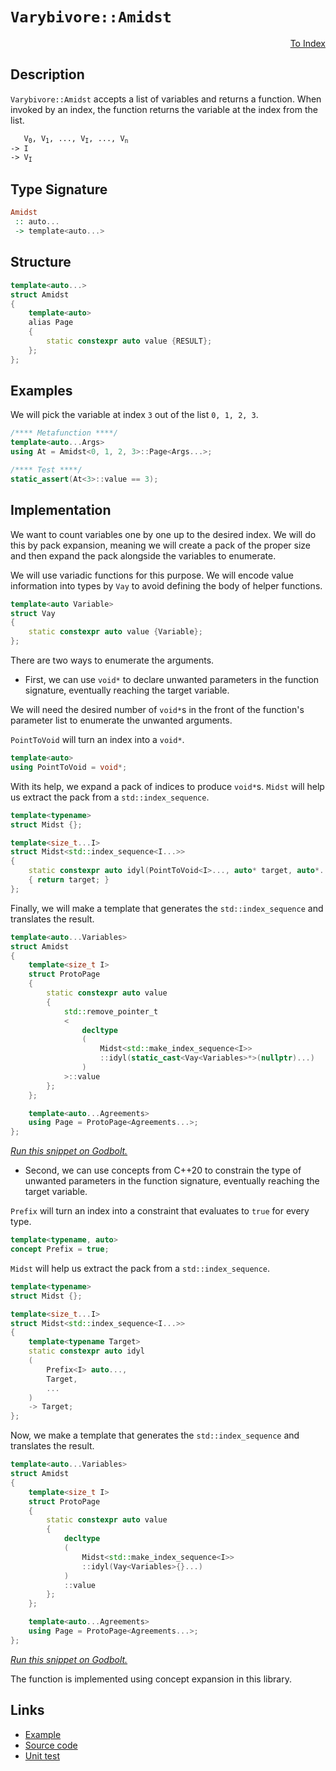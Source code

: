 <!-- Copyright 2024 Feng Mofan
SPDX-License-Identifier: Apache-2.0 -->

# `Varybivore::Amidst`

<p style='text-align: right;'><a href="../../../facilities/metafunctions.md#varybivore-amidst">To Index</a></p>

## Description

`Varybivore::Amidst` accepts a list of variables and returns a function. When invoked by an index, the function returns the variable at the index from the list.

<pre><code>   V<sub>0</sub>, V<sub>1</sub>, ..., V<sub>I</sub>, ..., V<sub>n</sub>
-> I
-> V<sub>I</sub></code></pre>

## Type Signature

```Haskell
Amidst
 :: auto...
 -> template<auto...>
```

## Structure

```C++
template<auto...>
struct Amidst
{
    template<auto>
    alias Page
    {
        static constexpr auto value {RESULT};
    };
};
```

## Examples

We will pick the variable at index `3` out of the list `0, 1, 2, 3`.

```C++
/**** Metafunction ****/
template<auto...Args>
using At = Amidst<0, 1, 2, 3>::Page<Args...>;

/**** Test ****/
static_assert(At<3>::value == 3);
```

## Implementation

We want to count variables one by one up to the desired index.
We will do this by pack expansion, meaning we will create a pack of the proper size and then expand the pack alongside the variables to enumerate.

We will use variadic functions for this purpose. We will encode value information into types by `Vay` to avoid defining the body of helper functions.

```C++
template<auto Variable>
struct Vay
{
    static constexpr auto value {Variable};
};
```

There are two ways to enumerate the arguments.

- First, we can use `void*` to declare unwanted parameters in the function signature, eventually reaching the target variable.

We will need the desired number of `void*`s in the front of the function's parameter list to enumerate the unwanted arguments.

`PointToVoid` will turn an index into a `void*`.

```C++
template<auto>
using PointToVoid = void*;
```

With its help, we expand a pack of indices to produce `void*`s.
`Midst` will help us extract the pack from a `std::index_sequence`.

```C++
template<typename>
struct Midst {};

template<size_t...I>
struct Midst<std::index_sequence<I...>>
{
    static constexpr auto idyl(PointToVoid<I>..., auto* target, auto*...)
    { return target; }
};
```

Finally, we will make a template that generates the `std::index_sequence` and translates the result.

```C++
template<auto...Variables>
struct Amidst
{
    template<size_t I>
    struct ProtoPage
    {
        static constexpr auto value 
        {
            std::remove_pointer_t
            <
                decltype
                (
                    Midst<std::make_index_sequence<I>>
                    ::idyl(static_cast<Vay<Variables>*>(nullptr)...)
                )
            >::value
        };
    };

    template<auto...Agreements>
    using Page = ProtoPage<Agreements...>;
};
```

[*Run this snippet on Godbolt.*](https://godbolt.org/#z:OYLghAFBqd5QCxAYwPYBMCmBRdBLAF1QCcAaPECAMzwBtMA7AQwFtMQByARg9KtQYEAysib0QXACx8BBAKoBnTAAUAHpwAMvAFYTStJg1DIApACYAQuYukl9ZATwDKjdAGFUtAK4sGIAMzSrgAyeAyYAHI%2BAEaYxCAAbADspAAOqAqETgwe3r4B0umZjgKh4VEssfHJtpj2JQxCBEzEBLk%2BfoG19dlNLQRlkTFxiSkKza3t%2BV3j/YMVVaMAlLaoXsTI7BwA9ABU%2BweHR8e72yYaAIJ7BwDUACKYqa6MyHiYCjeHZ5fXJ39H3wu5yBZn8YWQ3iwNxM/jcXkctEIAE8YdhgeYwQwIV4oTC3MhxugsFRUeifocbgA1JhIz4HQEETAsVIGRl4pjw1BUlp4JjReiky7jYheBzclGXExJKyXG5ym6zRzIG5oBjjTCqVLEG4cog3ABuYi8mGh0upxF5/MwUruMJlQKStv89uBv3%2B7v2gLdNwAksz6GxBEwGnTPa6PRHTmSrhTlKgwgQACqoSnx9ChqOXRn%2B4PW2G61CCi5eTJGG5xhPJ1N4dMwu4GtO7O3R70AWRr4wzDKZLNzeIISKezDYReFooIN3b6E7UqsjubkqzPdZebcmQAXpgAPoEAB0%2B59o4IIrFU/GeMJIBAYSwqi3SgAjsasauffvd6T/GjJdLgfKFc0SoqgI6qatqBY3DWSK0BAFaCFWaZ4oeX7vqQOqcrsNwTMAmAEGhBa7O%2BSx/vKs43MQuHrAwWEtDhBB2qato/k6LrkrcFwsB2E5fMC2a9my%2Bacu%2B5qWvQChHieE4cVx6K/rK8p8SuF54JuO6%2BkW/5jmKyjEKgRDKEwOEkXKs7Gf%2BAHBngyqqqBWroXqhreCaZn/qZ8nmeZl4gBRLCoPq27pAmcQ7i5HnQrCoVhfKWAQgOTyRVFNwQAliXyme9Gwl5LBMAA1tuN4avemBPi8r6ft%2BFypalV5QTBipWVuojnrC1Ioi1PJ8mJqJNl%2BEAMF4tC0Kkx5LERKVhcR7mJaiV6OcaCU2gulWkfOzrRv%2Bil9oJRDvhcwAUUyjAEOJX5mSWYTAOWhnOf49Y6XpqAGUZsJ7QdgbHe%2Bn4uqtrExpG9Lhrc2CqKwLImjxbH/ZmQKQ5hra4UwVBeFiIYQxcm0CW4Ba7cQwAnRV51luj4X1tJ04ZW4GhoVwaFmGh/gzSAT2rhcuMKJ9p1rYuf37DcibvNxANCoBDVMAoSitBA6N4gzX6zUaN1OvW/jEc6HArLQnAAKy8H4HBaKQqCcG41jWAqawbM5oI8KQBCaOrKw5SAWuSLuGgABxmGYACc3tcFrHvu1wSRJNImscJIvAsBIGhU3rBtGxwvAKCAVN2/r6ukHAsAwIgIBrAQqTwuQlBoMydBxBErBbKo7sJAAtAkkg3MAyDKlIu5mLwmD4EQFroHo/CCCIYjsFIMiCIoKjqBnpC6DTADuxBMKknA8Br2u6/bhucAA8vCRcTqgVA3LXDdNy3bc3B3ZhJR45f0NqGJcEsvDp1oKwQEgZepBXZAUBAH%2Bf8QDACkHTGgtBGTEBThAaI29ohhBaEiNevAEHMGIEiXe0RtCYAcCg0gZd3q7wYLQZBs8sDRC8MALGg0U7cF4FgbKRhxDkLwBRBweB/J0INhqXB8Itg2yCuHA2iJojLwwR4LA29jx4GjvQ0g/liDRAyJgB4TDgCIiMPbFYVADB40pG8Beu8hz4KHsIUQ4hx5mKnmobe899CGGMKbSw%2Bg8DRBTpAFYqBhrZDofXQkdZTCWGsGYBOij%2B7vHgCsOwuCGguAYO4TwHQ9AhDCEMSoIwaZFCyAIKYfgskZByQweYwx4g0xiRwgQfRJhJPyOUuosTegTAGGkhYmTbDNLyXoWYrQSkZLKdEi2mwJAbw4DrUg8deCJ1PnXRuzdW7t1drfCAuBCAkGhNbV%2BtttErAQJgJgWB4gQEdiASQ/hdze38KHDQkgzCSASLHLWCRvb6E4JHUg0d/BcF3AkLgCR3beyDgkF2/tLkJAmdvROydU7bIzp/XOX984H2LgAoBj8q5sE4C0Fg%2Bokj1yYCqAwZYuDe13N8nhvcSA1kHrIEeljpDWKULY2eug6ZLxXig0Z4zJk7w4PvQu8IbjHxmefZuEJHHX1JeSu%2BqAH5xA2f4MwWz36Z0RWiuIJdAGyt/o/FARLQF%2ByphAqBMC4GzzQUg/BFqMFYJwXg%2BRhCjrENIdvChVCaG0DoTbRhjiWEG3wOwxwXDt68OQPw/BQjt6iPEUiSRWwDYyLkTbRRyilBqN9RdbRfA9EKAMZgIxJj5FmLpWPBlsgbEzwNqyhxWiglWBcaIjxxzDY%2BJApwfxBB0CBOcRYUJUzwk1kiZ47ojTnAQFcF0mmqTyilL0Nkhok60iFIaH0xY9SehVM6bU/JI7KmNGaau9pPS2jbu6Qe1ps6X6rHWMMq94duWQs4CKuZhKJUkrJW7JKqy%2B4Kpfm/HZpA9kHJGM28O7zPmkpuUkLW3sQ6BDuU3GmPKoW2BhSq%2BF8BEUF0Ppq9VxAMVbGxRfFgCh9TKn1O%2Blc4xu6Uv7jS4eFjS0T3kEyytOgAikHZavehXKt6z0Tvyw%2BQqT6qGI6R8jlHcydggPfHV8qMQq3/XCrO39tV/1w2p3VZHUipC3BR72W4qMEC3KJhldATWUDNQba1ZCbY2dtbE/BjrBDOrIf6zAlDqFiE9fgn1zD40MLYY04Ns9Q3hvkZG2e0akFxukRaJNvAU0qPTcwzNyndGGVzYY4xjBTG0sYxIMtk9WN2I4/qlAPbXHuKiS2hodDtiXjrSEsJcQIlNuiQ0vd8TEl5B3dO9Ja6l3FGyIu%2Bd2RD1lN3Q0apJ7evdM69N89M7%2Blnv6Iu49E2RnXstlt%2B9fGE5PtMzcEjZGDSScZNJ796zn7KoA0Bw5lBRngZAD7Xc/h/BawDpILgsd3tJH%2BRC/jnBoVpwA07SQWsLnBySLHd2kg/ZcE9mYcF4d/D7amcD2FH9Rld0BwdpOWOHYKLiJkZwkggA%3D%3D)

- Second, we can use concepts from C++20 to constrain the type of unwanted parameters in the function signature, eventually reaching the target variable.

`Prefix` will turn an index into a constraint that evaluates to `true` for every type.

```C++
template<typename, auto>
concept Prefix = true;
```

`Midst` will help us extract the pack from a `std::index_sequence`.

```C++
template<typename>
struct Midst {};

template<size_t...I>
struct Midst<std::index_sequence<I...>>
{
    template<typename Target>
    static constexpr auto idyl
    (
        Prefix<I> auto...,
        Target,
        ...
    )
    -> Target;
};
```

Now, we make a template that generates the `std::index_sequence` and translates the result.

```C++
template<auto...Variables>
struct Amidst
{
    template<size_t I>
    struct ProtoPage
    {
        static constexpr auto value 
        {
            decltype
            (
                Midst<std::make_index_sequence<I>>
                ::idyl(Vay<Variables>{}...)
            )
            ::value
        };
    };

    template<auto...Agreements>
    using Page = ProtoPage<Agreements...>;
};
```

[*Run this snippet on Godbolt.*](https://godbolt.org/#z:OYLghAFBqd5QCxAYwPYBMCmBRdBLAF1QCcAaPECAMzwBtMA7AQwFtMQByARg9KtQYEAysib0QXACx8BBAKoBnTAAUAHpwAMvAFYTStJg1DIApACYAQuYukl9ZATwDKjdAGFUtAK4sGIAMzSrgAyeAyYAHI%2BAEaYxCAA7FykAA6oCoRODB7evgHSaRmOAqHhUSyx8Um2mPbFDEIETMQEOT5%2BgTV1WY3NBKWRMXGJyQpNLW15nWN9A%2BWVIwCUtqhexMjsHAD0AFR7%2BweHRztbJhoAgrv7ANQAIpgprozIeJgK1wenF1fHv4df5zOgLM/jCyG8WGuJn8bi8jlohAAntDsEDzKCGOCvJDoW5kGN0FgqCi0d8DtcAGpMREffYAgiYFgpAwM3FMOGoSnNPBMaL0EkXMbELwOLnIi4mBJWC7XWXXGaOZDXNAMMaYVQpYjXdlEa4ANzEXkwUKlVOIPL5mElt2h0sBCRt/jtQJ%2BO2uymImBoqlpe3pjOZTFZMIIiMezDYpG1HIF5xVGxSBHdnu9UP8t2uBGFVqdpMufwL/xd5IAkkz6GxBEGsr6TsXCw2AfW9tcALJ4dBjWv%2B8tBnNuUPh1g51GCrMipPtztJyVWB22vMM3vBtwZABemAA%2BgQAHR7kuxoUTtsdsa4gkgEBhLCqTdKACORsx/ZLe53JP8o/tdrlmYDLP7QdGGHa4ABVmmATACFjX8FTwJUVTVDUtR1TkO0RWggV/CAsN/OUPS9PBVFxA9P2jIg31IXC8LAiCoKomUaOuN9qOuRZWIAWhRWjiEg6DcwlecBMBMkbnOFhTyTT4gSXQMV1Qt8zQtegFEPcdRXEyS0SlVjZIA888A3bdrlIr9YPUpMPVQIhlCYSDWNnVjzOrBCBCQzVyM5A1vGNJy5UcximLlLBwSAvyaJwwKgrwqczxhC8QBYJgAGst2vdU70wR9nhfD8zOimjL3Q2gICpZEYSU3kVJJHSHTfdioqChrzgK2VL28o1wpNR0f38oTnSivS%2BzZDk33OYBPUZRgCFUz9WK8DIjHdOzfPTZNrNQWz7JhcbJsrGaWLm4TrQXCVRIbOlmzdbBVFYZljWk86LrrM78xuVsoKYKgvExepuxk/9hphBS93OXjZq/BawmAa5zhnNbNOnXENCjZJrjMKN/BRS8tv7MHgAUQ7UWOp6wLeKTLrHFzNyYBQlBaCA4dxLHP3aw1VsdDN/HYp0OGWWhOAAVl4PwOC0UhUE4NxrGseVVnWXyQR4UgCE0PnlmSkBBckHcNAADjMMwAE4ja4QX9b1rgEgSaQBY4SReBYCQNBR0XxcljheAUEAUdVsW%2BdIOBYBgRAQFWAgUjhchKDQJk6DiCJh04VQ9YANg41PJGuYBkCVKQdzMXhMHwIhzXQPR%2BEEEQxHYKQZEERQVHUf3SF0ZIAHdiCYFJOB4fmhZFtWJc4AB5OFI6TVAqGuFP08z7Pc%2BufOzGuCAPDj%2BgtXRLhFl4P2tGWCAkFjlJ47ICgIBPs%2BQGAKQMZoWgGWIb2IGiIfojCZpEV73gP%2BYYhEQj2iNoTADgf6kFjvtEeDBaDfxblgaIXhgBuDELQb23BeBYCSkYcQ8C8CegcHgPUbwh7qlAXCTYyswgMjtuLBE0Qu4AI8FgIeWY8BOwwaQYhxBojpEwPcbBwAERGDVssKgBgCYUleO3Ee4ZwGV2EKIcQdcFGNzUEPNu%2BhDDGBlpYfQeBoje0gMsVAiYsjoI4gSaEtxTCWGsGYd23Cy4kOMV0UB9QXAMHcJ4doegQhhEGBUYYyRCiZAEJMPwIT0hhIYHMIY8RRi1HcT0cYrQfF5ESd0AQvQWhxKCQk2wqSIl6BmLkgJ8xgnLAUPLDYEh%2B4cGFqQN2vAPYzzThnLOOc846xXhAXAhASBQiVrvFWojlgIEwEwLA8QIAaxAJIfwO4jb%2BBthoSQZhJCpxdoLVORt9CcAdqQJ2/guA7lTlwVOesjaW1TtrM2yzU5NKHh7L2PtRn%2B0PiHI%2BYdx5RwvlfTeic2CcGaCwPUCQOJMGVAYJaXAjY7lOeLYuAyy4V1kNXZR0hVFKHUS3XQGNO7dx/vUxpzTh4cDHhHOE1wp5tLnlncE2il7wsRavdep9N5DP8GYEZ%2B8A7fIBXEaOl9UAb2GIyowcKuAowfk/F%2Bb8W5/y/uApVACgEgLAZwyB01oGwKHggpBKDaBoPAVg7RuDxb4AIY4Yh6CkWqHIQycB1DahD3oYwxEzDNjizYRw5W3DeFKAEea6Goi%2BASIUFIzAMi5GcIURi2uWLZBqObuLfFWiRG2KsHo%2BhRjZkSzMW5TgliCDoGsVm%2Bxji4jOLzVUpJhDnAQFcMU5I/iyjxL0KE%2BoLbUjRPqHkhYmTknZKKekyJbiG0NFSQO4JhS%2Bg9tKf0cpHad4rDWLU1ddtSXPM4HSjp0KmVwoRbrVe/TS5cp3nvMZpAJlTOGPmu2hzjnwrWQkQWRtraBA2ZnZIZKXm2DeXyz58BvnhwnsKwVxAgWbFBfPFgCg9RKj1EegCYwi4lxIB2NFVclGJvrvIHFqadABFIISnuGCSWDxbh7SlE8aXT1UHBhDSGUN9i7GvUVHK4hcu5lej5gdj6cbPhBoTm8QCIZSCkTcyGjablQwQTcjGsV0DlZQBV4tVVwOVpp9V7jwHasELquBlrMCIOQag9ByszU4O9Zg/ByTbWkIdcgChzrBCupbu6r%2BXrWHmj9bwANfDg04NDfx8RdlI3SNkYweR6LcMSCTQ3QjGiSMwp0XYnNBja0FvqOgrYF4K2WAcS0pxHYXH5rsMOvwTavE9rbYEwdvaihZB7V2rIM6CmVcnTktJuRx1dfqD1jrJTR19ZG7MZd%2BS6lroVtNrdVH3a7qU9ceDiH9SsYZOxs9gzt68uvbe6ZlB6lPpAMbHc/h/CC3NpIaVGgLsJEuU86jnBXm%2B2vZrSQgsllWwSC7PWkhTZcANmYR5dt/ALZaS995B96mFye4tz20P1ZcLiBkZwkggA%3D%3D)

The function is implemented using concept expansion in this library.

## Links

- [Example](../../../code/facilities/metafunctions/varybivore/amidst/implementation.hpp)
- [Source code](../../../../conceptrodon/descend/varybivore/amidst.hpp)
- [Unit test](../../../../tests/unit/metafunctions/varybivore/amidst.test.hpp)
